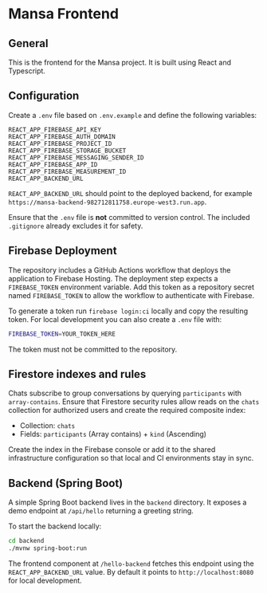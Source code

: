 # Mansa Frontend

## General
This is the frontend for the Mansa project. It is built using React and Typescript.


## Configuration

Create a `.env` file based on `.env.example` and define the following variables:

```
REACT_APP_FIREBASE_API_KEY
REACT_APP_FIREBASE_AUTH_DOMAIN
REACT_APP_FIREBASE_PROJECT_ID
REACT_APP_FIREBASE_STORAGE_BUCKET
REACT_APP_FIREBASE_MESSAGING_SENDER_ID
REACT_APP_FIREBASE_APP_ID
REACT_APP_FIREBASE_MEASUREMENT_ID
REACT_APP_BACKEND_URL
```

`REACT_APP_BACKEND_URL` should point to the deployed backend, for example `https://mansa-backend-982712811758.europe-west3.run.app`.

Ensure that the `.env` file is **not** committed to version control. The included `.gitignore` already excludes it for safety.

## Firebase Deployment
The repository includes a GitHub Actions workflow that deploys the application to Firebase Hosting. The deployment step expects a `FIREBASE_TOKEN` environment variable. Add this token as a repository secret named `FIREBASE_TOKEN` to allow the workflow to authenticate with Firebase.

To generate a token run `firebase login:ci` locally and copy the resulting token. For local development you can also create a `.env` file with:

```bash
FIREBASE_TOKEN=YOUR_TOKEN_HERE
```

The token must not be committed to the repository.

## Firestore indexes and rules

Chats subscribe to group conversations by querying `participants` with `array-contains`. Ensure that Firestore security rules allow reads on the `chats` collection for authorized users and create the required composite index:

* Collection: `chats`
* Fields: `participants` (Array contains) + `kind` (Ascending)

Create the index in the Firebase console or add it to the shared infrastructure configuration so that local and CI environments stay in sync.

## Backend (Spring Boot)

A simple Spring Boot backend lives in the `backend` directory. It exposes a demo endpoint at `/api/hello` returning a greeting string.

To start the backend locally:

```bash
cd backend
./mvnw spring-boot:run
```

The frontend component at `/hello-backend` fetches this endpoint using the `REACT_APP_BACKEND_URL` value. By default it points to `http://localhost:8080` for local development.
